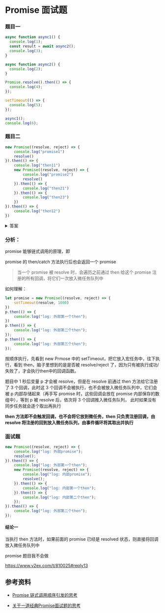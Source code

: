 # Promise 面试题



### 题目一

```javascript
async function async1() {
  console.log(1);
  const result = await async2();
  console.log(3);
}

async function async2() {
  console.log(2);
}

Promise.resolve().then(() => {
  console.log(4);
});

setTimeout(() => {
  console.log(5);
});

async1();
console.log(6);

```





### 题目二

```javascript
new Promise((resolve, reject) => {
    console.log("promise1")
    resolve()
}).then(() => {
    console.log("then11")
    new Promise((resolve, reject) => {
        console.log("promise2")
        resolve()
    }).then(() => {
        console.log("then21")
    }).then(() => {
        console.log("then23")
    })
}).then(() => {
    console.log("then12")
})
```

<details>
    <summary>答案</summary>
    promise1、then11、promise2、then21、then12
</details>

### 分析：

promise 能够链式调用的原理，即

promise 的 then/catch 方法执行后也会返回一个 promise



> 当一个 promise 被 resolve 时，会遍历之前通过 then 给这个 promise 注册的所有回调，将它们一次放入微任务队列中

如何理解：

```javascript
let promise = new Promise((resolve, reject) => {
    setTimeout(resolve, 1000)
})
p.then(() => {
    console.log("log: 外部第一个then");
})
p.then(() => {
  	console.log("log: 外部第二个then");
});
p.then(() => {
  	console.log("log: 外部第三个then");
});
```

按顺序执行，先看到 new Prmose 中的 setTimeout，把它放入宏任务中，往下执行，看到 then，脑子里想到的是是否被 resolve/reject 了，因为只有被执行成功/失败了，才会执行then中的回调函数。

题目中 1 秒后变量 p 才会被 resolve，但是在 resolve 前通过 then 方法给它注册了 3 个回调，此时这 3 个回调不会被执行，也不会被放入微任务队列中，它们会被 p 内部存储起来（再手写 promise 时，这些回调会放在 promise 内部保存的数组中），等到 p 被 resolve 后，依次将 3 个回调推入微任务队列， 此时如果没有同步任务就会逐个取出再执行



**then 方法即不会触发回调，也不会将它放到微任务，then 只负责注册回调，由 resolve 将注册的回到放入微任务队列，由事件循环将其取出并执行**





### 面试题

```javascript
new Promise((resolve, reject) => {
    console.log("log: 外部promise");
    resolve();
}).then(() => {
    console.log("log: 外部第一个then");
    new Promise((resolve, reject) => {
        console.log("log: 内部promise");
        resolve();
    }).then(() => {
        console.log("log: 内部第一个then");
    }).then(() => {
        console.log("log: 内部第二个then");
    });
}).then(() => {
    console.log("log: 外部第二个then");
});
```

#### 结论一

当执行 then 方法时，如果前面的 promise 已经是 resolved 状态，则直接将回调放入微任务队列中





promise 题目我不会做

https://www.v2ex.com/t/810025#reply13





## 参考资料

- [Promise 链式调用顺序引发的思考](https://juejin.cn/post/6844903972008886279)

- [关于一道经典Promise面试题的思考](https://juejin.cn/post/6978001532717367304)